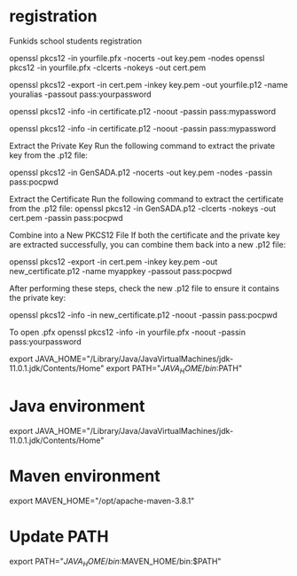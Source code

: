 # registration
Funkids school students registration


openssl pkcs12 -in yourfile.pfx -nocerts -out key.pem -nodes
openssl pkcs12 -in yourfile.pfx -clcerts -nokeys -out cert.pem


openssl pkcs12 -export -in cert.pem -inkey key.pem -out yourfile.p12 -name youralias -passout pass:yourpassword


openssl pkcs12 -info -in certificate.p12 -noout -passin pass:mypassword

openssl pkcs12 -info -in certificate.p12 -noout -passin pass:mypassword

Extract the Private Key
Run the following command to extract the private key from the .p12 file:

openssl pkcs12 -in GenSADA.p12 -nocerts -out key.pem -nodes -passin pass:pocpwd

Extract the Certificate
Run the following command to extract the certificate from the .p12 file:
openssl pkcs12 -in GenSADA.p12 -clcerts -nokeys -out cert.pem -passin pass:pocpwd


Combine into a New PKCS12 File
If both the certificate and the private key are extracted successfully, you can combine them back into a new .p12 file:

openssl pkcs12 -export -in cert.pem -inkey key.pem -out new_certificate.p12 -name myappkey -passout pass:pocpwd

After performing these steps, check the new .p12 file to ensure it contains the private key:

openssl pkcs12 -info -in new_certificate.p12 -noout -passin pass:pocpwd

To open .pfx
openssl pkcs12 -info -in yourfile.pfx -noout -passin pass:yourpassword

export JAVA_HOME="/Library/Java/JavaVirtualMachines/jdk-11.0.1.jdk/Contents/Home"
export PATH="$JAVA_HOME/bin:$PATH"
# Java environment
export JAVA_HOME="/Library/Java/JavaVirtualMachines/jdk-11.0.1.jdk/Contents/Home"

# Maven environment
export MAVEN_HOME="/opt/apache-maven-3.8.1"

# Update PATH
export PATH="$JAVA_HOME/bin:$MAVEN_HOME/bin:$PATH"


